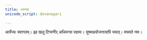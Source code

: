 ```yaml
---
title: +मन्त्राः  
unicode_script: devanagari  
  
---
```


आर्येभ्यः स्वागतम्। इह खलु टिप्पणीर् अधिमन्त्रा रक्षामः। युष्मत्प्रयोजनायापि स्यात्। मघवते नमः।